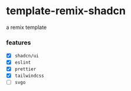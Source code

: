 # template-remix-shadcn

a remix template

### features

- [x] `shadcn/ui`
- [x] `eslint`
- [x] `prettier`
- [x] `tailwindcss`
- [ ] `svgo`
